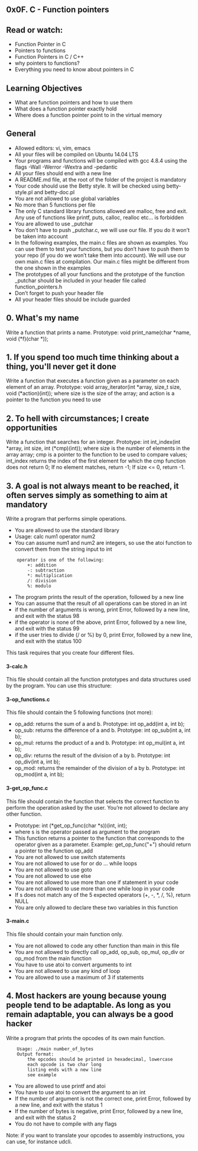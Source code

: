 ## **0x0F. C - Function pointers**

## Read or watch:

*    Function Pointer in C
*    Pointers to functions
*    Function Pointers in C / C++
*    why pointers to functions?
*    Everything you need to know about pointers in C

## Learning Objectives

*    What are function pointers and how to use them
*    What does a function pointer exactly hold
*    Where does a function pointer point to in the virtual memory

## General

*    Allowed editors: vi, vim, emacs
*    All your files will be compiled on Ubuntu 14.04 LTS
*    Your programs and functions will be compiled with gcc 4.8.4 using the flags -Wall -Werror -Wextra and -pedantic
*    All your files should end with a new line
*    A README.md file, at the root of the folder of the project is mandatory
*    Your code should use the Betty style. It will be checked using betty-style.pl and betty-doc.pl
*    You are not allowed to use global variables
*    No more than 5 functions per file
*    The only C standard library functions allowed are malloc, free and exit. Any use of functions like printf, puts, calloc, realloc etc… is forbidden
*    You are allowed to use _putchar
*    You don’t have to push _putchar.c, we will use our file. If you do it won’t be taken into account
*    In the following examples, the main.c files are shown as examples. You can use them to test your functions, but you don’t have to push them to your repo (if you do we won’t take them into account). We will use our own main.c files at compilation. Our main.c files might be different from the one shown in the examples
*    The prototypes of all your functions and the prototype of the function _putchar should be included in your header file called function_pointers.h
*    Don’t forget to push your header file
*    All your header files should be include guarded

## 0. What's my name

Write a function that prints a name.
Prototype: void print_name(char *name, void (*f)(char *));

##  1. If you spend too much time thinking about a thing, you'll never get it done

Write a function that executes a function given as a parameter on each element of an array.
Prototype: void array_iterator(int *array, size_t size, void (*action)(int)); where size is the size of the array; and action is a pointer to the function you need to use

##  2. To hell with circumstances; I create opportunities

Write a function that searches for an integer.
Prototype: int int_index(int *array, int size, int (*cmp)(int)); where size is the number of elements in the array array; cmp is a pointer to the function to be used to compare values; int_index returns the index of the first element for which the cmp function does not return 0; If no element matches, return -1; If size <= 0, return -1.

## 3. A goal is not always meant to be reached, it often serves simply as something to aim at mandatory

Write a program that performs simple operations.

*    You are allowed to use the standard library
*    Usage: calc num1 operator num2
*    You can assume num1 and num2 are integers, so use the atoi function to convert them from the string input to int

```
    operator is one of the following:
        +: addition
        -: subtraction
        *: multiplication
        /: division
        %: modulo
```

*    The program prints the result of the operation, followed by a new line
*    You can assume that the result of all operations can be stored in an int
*    if the number of arguments is wrong, print Error, followed by a new line, and exit with the status 98
*    if the operator is none of the above, print Error, followed by a new line, and exit with the status 99
*    if the user tries to divide (/ or %) by 0, print Error, followed by a new line, and exit with the status 100

This task requires that you create four different files.

#### 3-calc.h

This file should contain all the function prototypes and data structures used by the program. You can use this structure:

#### 3-op_functions.c

This file should contain the 5 following functions (not more):

*    op_add: returns the sum of a and b. Prototype: int op_add(int a, int b);
*    op_sub: returns the difference of a and b. Prototype: int op_sub(int a, int b);
*    op_mul: returns the product of a and b. Prototype: int op_mul(int a, int b);
*    op_div: returns the result of the division of a by b. Prototype: int op_div(int a, int b);
*    op_mod: returns the remainder of the division of a by b. Prototype: int op_mod(int a, int b);

#### 3-get_op_func.c

This file should contain the function that selects the correct function to perform the operation asked by the user. You’re not allowed to declare any other function.

*    Prototype: int (*get_op_func(char *s))(int, int);
*    where s is the operator passed as argument to the program
*    This function returns a pointer to the function that corresponds to the operator given as a parameter. Example: get_op_func("+") should return a pointer to the function op_add
*    You are not allowed to use switch statements
*    You are not allowed to use for or do ... while loops
*    You are not allowed to use goto
*    You are not allowed to use else
*    You are not allowed to use more than one if statement in your code
*    You are not allowed to use more than one while loop in your code
*    If s does not match any of the 5 expected operators (+, -, *, /, %), return NULL
*    You are only allowed to declare these two variables in this function

#### 3-main.c

This file should contain your main function only.

*    You are not allowed to code any other function than main in this file
*    You are not allowed to directly call op_add, op_sub, op_mul, op_div or op_mod from the main function
*    You have to use atoi to convert arguments to int
*    You are not allowed to use any kind of loop
*    You are allowed to use a maximum of 3 if statements

##  4. Most hackers are young because young people tend to be adaptable. As long as you remain adaptable, you can always be a good hacker

Write a program that prints the opcodes of its own main function.

```
    Usage: ./main number_of_bytes
    Output format:
        the opcodes should be printed in hexadecimal, lowercase
        each opcode is two char long
        listing ends with a new line
        see example
```

*    You are allowed to use printf and atoi
*    You have to use atoi to convert the argument to an int
*    If the number of argument is not the correct one, print Error, followed by a new line, and exit with the status 1
*    If the number of bytes is negative, print Error, followed by a new line, and exit with the status 2
*    You do not have to compile with any flags

Note: if you want to translate your opcodes to assembly instructions, you can use, for instance udcli.